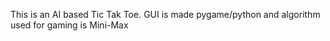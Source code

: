 This is an AI based Tic Tak Toe.
GUI is made pygame/python and algorithm used for gaming is Mini-Max
